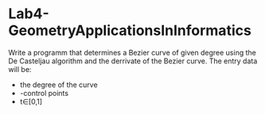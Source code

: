 # Lab4-GeometryApplicationsInInformatics

Write a programm that determines a Bezier curve of given degree using the De Casteljau algorithm and the derrivate of the Bezier curve. 
The entry data will be:
- the degree of the curve
- -control points
- t∈[0,1]

